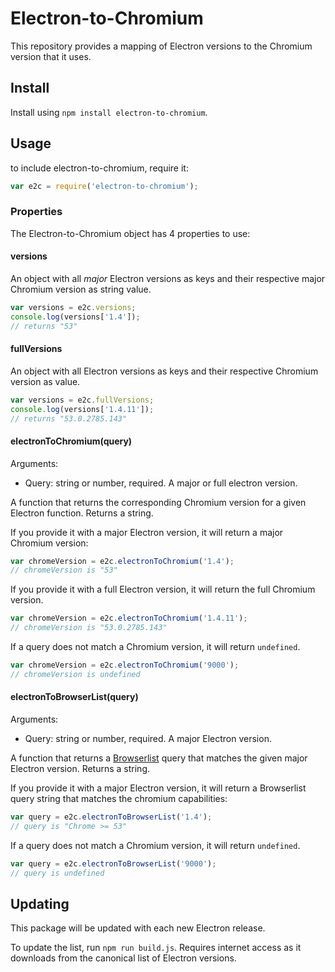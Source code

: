 # Electron-to-Chromium
This repository provides a mapping of Electron versions to the Chromium version that it uses.

## Install
Install using `npm install electron-to-chromium`.

## Usage
to include electron-to-chromium, require it:

```js
var e2c = require('electron-to-chromium');
```

### Properties
The Electron-to-Chromium object has 4 properties to use:

#### versions
An object with all _major_ Electron versions as keys and their respective major Chromium version as string value.

```js
var versions = e2c.versions;
console.log(versions['1.4']);
// returns "53"
```

#### fullVersions
An object with all Electron versions as keys and their respective Chromium version as value.

```js
var versions = e2c.fullVersions;
console.log(versions['1.4.11']);
// returns "53.0.2785.143"
```

#### electronToChromium(query)
Arguments:
* Query: string or number, required. A major or full electron version.

A function that returns the corresponding Chromium version for a given Electron function. Returns a string.

If you provide it with a major Electron version, it will return a major Chromium version:

```js
var chromeVersion = e2c.electronToChromium('1.4');
// chromeVersion is "53"
```

If you provide it with a full Electron version, it will return the full Chromium version.

```js
var chromeVersion = e2c.electronToChromium('1.4.11');
// chromeVersion is "53.0.2785.143"
```

If a query does not match a Chromium version, it will return `undefined`.

```js
var chromeVersion = e2c.electronToChromium('9000');
// chromeVersion is undefined
```

#### electronToBrowserList(query)
Arguments:
* Query: string or number, required. A major Electron version.

A function that returns a [Browserlist](https://github.com/ai/browserslist) query that matches the given major Electron version. Returns a string.

If you provide it with a major Electron version, it will return a Browserlist query string that matches the chromium capabilities:

```js
var query = e2c.electronToBrowserList('1.4');
// query is "Chrome >= 53"
```

If a query does not match a Chromium version, it will return `undefined`.

```js
var query = e2c.electronToBrowserList('9000');
// query is undefined
```

## Updating
This package will be updated with each new Electron release.

To update the list, run `npm run build.js`. Requires internet access as it downloads from the canonical list of Electron versions.
